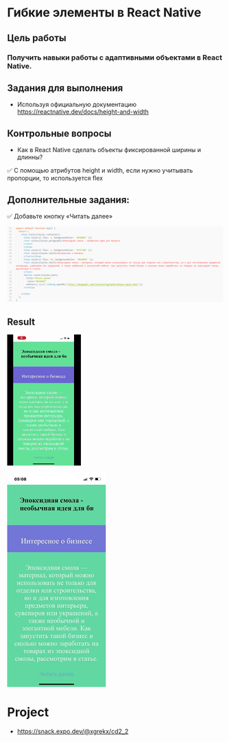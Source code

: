 # Гибкие элементы в React Native

## Цель работы

### Получить навыки работы с адаптивными объектами в React Native.

## Задания для выполнения

- Используя официальную документацию https://reactnative.dev/docs/height-and-width

## Контрольные вопросы
- Как в React Native сделать объекты фиксированной ширины и длинны?

:white_check_mark: С помощью атрибутов height и width, если нужно учитывать пропорции, то используется flex

## Дополнительные задания:
:white_check_mark: Добавьте кнопку «Читать далее»

![image](codex.png)

## Result

![gif](ex_result.gif)

![image](ex_1.png)

# Project

- https://snack.expo.dev/@xgrekx/cd2_2
